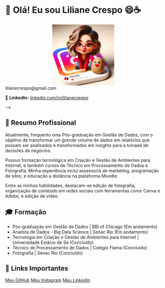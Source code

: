 

<div class="container">
    <h1>👋 Olá! Eu sou Liliane Crespo  😄☕</h1>
    <p></p>      
   <img src="https://github.com/LilianeCrespo/LilianeCrespo/blob/main/lili_IA.jpg" alt="Liliane Crespo" width="200" style="display: block; margin: auto;>
 <!--   <p>📱 <strong>Telefone:</strong> (21) 9.9195.0568</p>
    <p>📧 <strong>Email:</strong> <a href="mailto:lilianecrespo@gmail.com">lilianecrespo@gmail.com</a></p>
    <p>🔗 <strong>LinkedIn:</strong> <a href="https://linkedin.com/in/lilianecrespo" target="_blank">linkedin.com/in/lilianecrespo</a></p>-->
    

  <h2>💼 Resumo Profissional</h2>
            <p>Atualmente, frequento uma Pós-graduação em Gestão de Dados, com o objetivo de transformar um grande volume de dados em relatórios que possam ser analisados e transformados em insights para a tomada de decisões de negócios.</p>
            <p>Possuo formação tecnológica em Criação e Gestão de Ambientes para Internet, e também cursos de Técnico em Processamento de Dados e Fotografia. Minha experiência inclui assessoria de marketing, programação de sites, e educação a distância na plataforma Moodle.</p>
    <p>Entre as minhas habilidades, destacam-se edição de fotografia, organização de conteúdo em redes sociais com ferramentas como Canva e Adobe, e edição de vídeo.</p>
    
   <h2>🎓 Formação</h2>
    <ul>
        <li>Pós-graduação em Gestão de Dados | BBI of Chicago (Em andamento)</li>
        <li>Analista de Dados - Big Data Science | Senac Rio (Em andamento)</li>
        <li>Tecnologia em Criação e Gestão de Ambientes para Internet | Universidade Estácio de Sá (Concluído)</li>
        <li>Técnico de Processamento de Dados | Colégio Flama (Concluído)</li>
        <li>Fotografia | Senac Rio (Concluído)</li>
    </ul>

   <h2>🔗 Links Importantes</h2>
    <a href="https://github.com/lilianecrespo" class="button" target="_blank">Meu GitHub</a>
    <a href="https://instagram.com/lilianecrespofotografia" class="button" target="_blank">Meu Instagram</a>
    <a href="https://linkedin.com/in/lilianecrespo" class="button" target="_blank">Meu LinkedIn</a>





<!-- LilianeCrespo/LilianeCrespo** is a ✨ _special_ ✨ repository because its `README.md` (this file) appears on your GitHub profile.

Here are some ideas to get you started:

- 🔭 I’m currently working on ...
- 🌱 I’m currently learning ...
- 👯 I’m looking to collaborate on ...
- 🤔 I’m looking for help with ...
- 💬 Ask me about ...
- 📫 How to reach me: ...
- 😄 Pronouns: ...
- ⚡ Fun fact: ...
https://github.com/hideraldus13/github-emoji
-->
